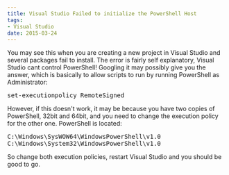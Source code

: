 ```yaml
---
title: Visual Studio Failed to initialize the PowerShell Host
tags:
- Visual Studio
date: 2015-03-24
---
```

<p>You may see this when you are creating a new project in Visual Studio and several packages fail to install. The error is fairly self explanatory, Visual Studio cant control PowerShell! Googling it may possibly give you the answer, which is basically to allow scripts to run by running PowerShell as Administrator:</p>

<pre>
set-executionpolicy RemoteSigned</pre>

<p>However, if this doesn&#39;t work, it may be because you have two copies of PowerShell, 32bit and 64bit, and you need to change the execution policy for the other one. PowerShell is located:</p>

<pre>
C:\Windows\SysWOW64\WindowsPowerShell\v1.0
C:\Windows\System32\WindowsPowerShell\v1.0</pre>

<p>So change both execution policies, restart Visual Studio and you should be good to go.</p>
